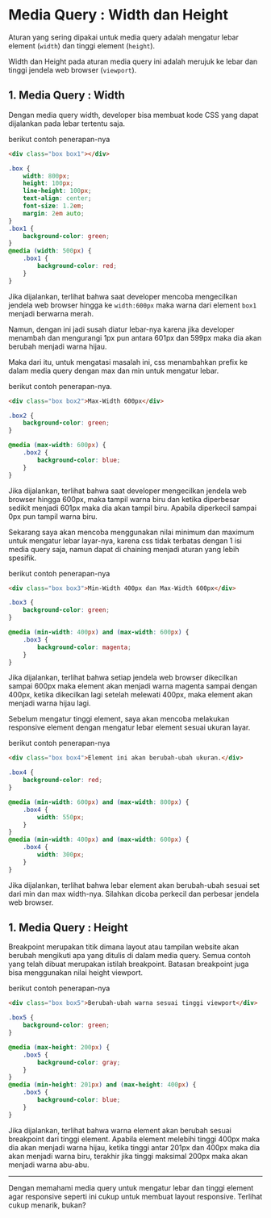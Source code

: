 # Media Query : Width dan Height

Aturan yang sering dipakai untuk media query adalah mengatur lebar element (`width`) dan tinggi element (`height`).

Width dan Height pada aturan media query ini adalah merujuk ke lebar dan tinggi jendela web browser (`viewport`).

## 1. Media Query : Width

Dengan media query width, developer bisa membuat kode CSS yang dapat dijalankan pada lebar tertentu saja.

berikut contoh penerapan-nya

```html
<div class="box box1"></div>
```

```css
.box {
    width: 800px;
    height: 100px;
    line-height: 100px;
    text-align: center;
    font-size: 1.2em;
    margin: 2em auto;
}
.box1 {
    background-color: green;
}
@media (width: 500px) {
    .box1 {
        background-color: red;
    }
}
```

Jika dijalankan, terlihat bahwa saat developer mencoba mengecilkan jendela web browser hingga ke `width:600px` maka warna dari element `box1` menjadi berwarna merah.

Namun, dengan ini jadi susah diatur lebar-nya karena jika developer menambah dan mengurangi 1px pun antara 601px dan 599px maka dia akan berubah menjadi warna hijau.

Maka dari itu, untuk mengatasi masalah ini, css menambahkan prefix ke dalam media query dengan max dan min untuk mengatur lebar. 

berikut contoh penerapan-nya.

```html
<div class="box box2">Max-Width 600px</div>
```

```css
.box2 {
    background-color: green;
}

@media (max-width: 600px) {
    .box2 {
        background-color: blue;
    }
}
```

Jika dijalankan, terlihat bahwa saat developer mengecilkan jendela web browser hingga 600px, maka tampil warna biru dan ketika diperbesar sedikit menjadi 601px maka dia akan tampil biru. Apabila diperkecil sampai 0px pun tampil warna biru.

Sekarang saya akan mencoba menggunakan nilai minimum dan maximum untuk mengatur lebar layar-nya, karena css tidak terbatas dengan 1 isi media query saja, namun dapat di chaining menjadi aturan yang lebih spesifik.

berikut contoh penerapan-nya

```html
<div class="box box3">Min-Width 400px dan Max-Width 600px</div>
```

```css
.box3 {
    background-color: green;
}

@media (min-width: 400px) and (max-width: 600px) {
    .box3 {
        background-color: magenta;
    }
}
```

Jika dijalankan, terlihat bahwa setiap jendela web browser dikecilkan sampai 600px maka element akan menjadi warna magenta sampai dengan 400px, ketika dikecilkan lagi setelah melewati 400px, maka element akan menjadi warna hijau lagi.

Sebelum mengatur tinggi element, saya akan mencoba melakukan responsive element dengan mengatur lebar element sesuai ukuran layar.

berikut contoh penerapan-nya

```html
<div class="box box4">Element ini akan berubah-ubah ukuran.</div>
```

```css
.box4 {
    background-color: red;
}

@media (min-width: 600px) and (max-width: 800px) {
    .box4 {
        width: 550px;
    }
}
@media (min-width: 400px) and (max-width: 600px) {
    .box4 {
        width: 300px;
    }
}
```

Jika dijalankan, terlihat bahwa lebar element akan berubah-ubah sesuai set dari min dan max width-nya. Silahkan dicoba perkecil dan perbesar jendela web browser.

## 1. Media Query : Height

Breakpoint merupakan titik dimana layout atau tampilan website akan berubah mengikuti apa yang ditulis di dalam media query. Semua contoh yang telah dibuat merupakan istilah breakpoint. Batasan breakpoint juga bisa menggunakan nilai height viewport.

berikut contoh penerapan-nya

```html
<div class="box box5">Berubah-ubah warna sesuai tinggi viewport</div>
```

```css
.box5 {
    background-color: green;
}

@media (max-height: 200px) {
    .box5 {
        background-color: gray;
    }
}
@media (min-height: 201px) and (max-height: 400px) {
    .box5 {
        background-color: blue;
    }
}
```

Jika dijalankan, terlihat bahwa warna element akan berubah sesuai breakpoint dari tinggi element. Apabila element melebihi tinggi 400px maka dia akan menjadi warna hijau, ketika tinggi antar 201px dan 400px maka dia akan menjadi warna biru, terakhir jika tinggi maksimal 200px maka akan menjadi warna abu-abu.

<hr>

Dengan memahami media query untuk mengatur lebar dan tinggi element agar responsive seperti ini cukup untuk membuat layout responsive. Terlihat cukup menarik, bukan?
